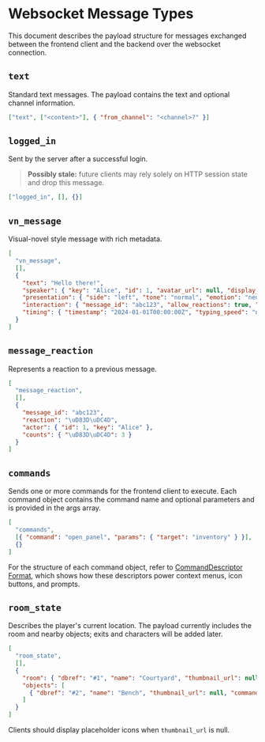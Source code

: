 # Websocket Message Types

This document describes the payload structure for messages exchanged between the frontend client and the backend over the websocket connection.

## `text`

Standard text messages. The payload contains the text and optional channel information.

```json
["text", ["<content>"], { "from_channel": "<channel>?" }]
```

## `logged_in`

Sent by the server after a successful login.

> **Possibly stale:** future clients may rely solely on HTTP session state and drop this message.

```json
["logged_in", [], {}]
```

## `vn_message`

Visual-novel style message with rich metadata.

```json
[
  "vn_message",
  [],
  {
    "text": "Hello there!",
    "speaker": { "key": "Alice", "id": 1, "avatar_url": null, "display_name": "Alice" },
    "presentation": { "side": "left", "tone": "normal", "emotion": "neutral", "background": null },
    "interaction": { "message_id": "abc123", "allow_reactions": true, "tags": [] },
    "timing": { "timestamp": "2024-01-01T00:00:00Z", "typing_speed": "normal" }
  }
]
```

## `message_reaction`

Represents a reaction to a previous message.

```json
[
  "message_reaction",
  [],
  {
    "message_id": "abc123",
    "reaction": "\uD83D\uDC4D",
    "actor": { "id": 1, "key": "Alice" },
    "counts": { "\uD83D\uDC4D": 3 }
  }
]
```

## `commands`

Sends one or more commands for the frontend client to execute. Each command
object contains the command name and optional parameters and is provided in the
args array.

```json
[
  "commands",
  [{ "command": "open_panel", "params": { "target": "inventory" } }],
  {}
]
```

For the structure of each command object, refer to [CommandDescriptor Format](./command_descriptor.md), which shows how these descriptors power context menus, icon buttons, and prompts.

## `room_state`

Describes the player's current location. The payload currently includes the room and nearby objects; exits and characters will be added later.

```json
[
  "room_state",
  [],
  {
    "room": { "dbref": "#1", "name": "Courtyard", "thumbnail_url": null, "commands": [] },
    "objects": [
      { "dbref": "#2", "name": "Bench", "thumbnail_url": null, "commands": ["sit"] }
    ]
  }
]
```

Clients should display placeholder icons when `thumbnail_url` is null.
